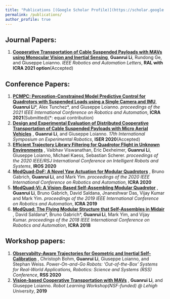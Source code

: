 ```yaml
---
title: "Publications [(Google Scholar Profile)](https://scholar.google.com/citations?hl=en&authuser=1&user=v_bUoRAAAAAJ)"
permalink: /publications/
author_profile: true
---
```

## Journal Papers:
1. <b>[Cooperative Transportation of Cable Suspended Payloads with MAVs using Monocular Vision and Inertial Sensing](http://lguanrui.github.io/publications/paper_list)</b>, <b>Guanrui Li</b>, Rundong Ge, and Giuseppe Loianno. <i>IEEE Robotics and Automation Letters</i>, <b>RAL with ICRA 2021 option</b>(Accepted)
 
## Conference Papers:

1. <b>[PCMPC:  Perception-Constrained  Model  Predictive  Control  for Quadrotors  with  Suspended  Loads  using  a  Single  Camera  and  IMU](http://lguanrui.github.io/publications/PCMPC2021ICRA)</b>, <b>Guanrui Li</b>\*, Alex Tunchez\*, and Giuseppe Loianno. <i>proceedings of the 2021 IEEE International Conference on Robotics and Automation</i>, <b>ICRA 2021</b>(Submitted)(\*: equal contribution)
2. <b>[Design and Experimental Evaluation of Distributed Cooperative Transportation of Cable Suspended Payloads with Micro Aerial Vehicles](http://lguanrui.github.io/publications/CoprTrsp2020ISER)</b> , <b>Guanrui Li</b>, and Giuseppe Loianno. <i>17th International Symposium on Experimental Robotics</i>, <b>ISER 2020</b>(Accepted)
3. <b>[Efficient Trajectory Library Filtering for Quadrotor Flight in Unknown Environments](http://lguanrui.github.io/publications/TrajLib2020IROS)</b> , Vaibhav Viswanathan, Eric Dexheimer, <b>Guanrui Li</b>, Giuseppe Loianno, Michael Kaess, Sebastian Scherer. <i>proceedings of the 2020 IEEE/RSJ International Conference on Intelligent Robots and Systems</i>, <b>IROS 2020</b>
4. <b>[ModQuad-DoF: A Novel Yaw Actuation for Modular Quadrotors](http://lguanrui.github.io/publications/ModQuaddof2020ICRA)</b> , Bruno Gabrich, <b>Guanrui Li</b>, and Mark Yim. <i>proceedings of the 2020 IEEE International Conference on Robotics and Automation</i>, <b>ICRA 2020</b>
5. <b>[ModQuad-Vi: A Vision-Based Self-Assembling Modular Quadrotor](http://lguanrui.github.io/publications/ModQuadVi2019ICRA)</b> , <b>Guanrui Li</b>, Bruno Gabrich, David Saldana, Jnaneshwar Das, Vijay Kumar and Mark Yim. <i>proceedings of the 2019 IEEE International Conference on Robotics and Automation</i>, <b>ICRA 2019</b>
6. <b>[ModQuad: The Flying Modular Structure that Self-Assembles in Midair](http://lguanrui.github.io/publications/ModQuad2018ICRA)</b> , David Saldana\*, Bruno Gabrich\*, <b>Guanrui Li</b>, Mark Yim, and Vijay Kumar. <i>proceedings of the 2018 IEEE International Conference on Robotics and Automation</i>, <b>ICRA 2018</b>

## Workshop papers:
1. <b>[Observabilty-Aware Trajectories for Geometric and Inertial Self-Calibration](http://lguanrui.github.io/publications/Calib2020RSSworkshop)</b> , Christoph Bohm, <b>Guanrui Li</b>, Giuseppe Loianno, and Stephan Weiss. <i>Power-On-and-Go Robots: ‘Out-of-the-Box’ Systems for Real-World Applications, Robotics: Science and Systems (RSS) Conference</i>, <b>RSS 2020</b>
2. <b>[Vision-based Cooperative Transportation with MAVs](http://lguanrui.github.io/publications/paper_list)</b> , <b>Guanrui Li</b>, and Giuseppe Loianno. <i>Robot Learning Workshop(NSF-funded) @ Lehigh University</i>, <b>2019</b>
